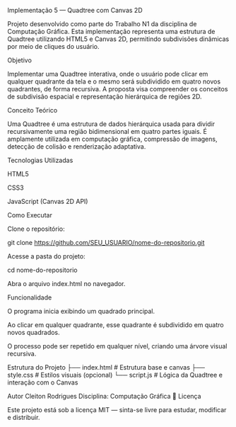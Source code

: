  Implementação 5 — Quadtree com Canvas 2D

Projeto desenvolvido como parte do Trabalho N1 da disciplina de Computação Gráfica.
Esta implementação representa uma estrutura de Quadtree utilizando HTML5 e Canvas 2D, permitindo subdivisões dinâmicas por meio de cliques do usuário.

 Objetivo

Implementar uma Quadtree interativa, onde o usuário pode clicar em qualquer quadrante da tela e o mesmo será subdividido em quatro novos quadrantes, de forma recursiva.
A proposta visa compreender os conceitos de subdivisão espacial e representação hierárquica de regiões 2D.

 Conceito Teórico

Uma Quadtree é uma estrutura de dados hierárquica usada para dividir recursivamente uma região bidimensional em quatro partes iguais.
É amplamente utilizada em computação gráfica, compressão de imagens, detecção de colisão e renderização adaptativa.

 Tecnologias Utilizadas

HTML5

CSS3

JavaScript (Canvas 2D API)

 Como Executar

Clone o repositório:

git clone https://github.com/SEU_USUARIO/nome-do-repositorio.git


Acesse a pasta do projeto:

cd nome-do-repositorio


Abra o arquivo index.html no navegador.

Funcionalidade

O programa inicia exibindo um quadrado principal.

Ao clicar em qualquer quadrante, esse quadrante é subdividido em quatro novos quadrados.

O processo pode ser repetido em qualquer nível, criando uma árvore visual recursiva.

 Estrutura do Projeto
├── index.html        # Estrutura base e canvas
├── style.css         # Estilos visuais (opcional)
└── script.js         # Lógica da Quadtree e interação com o Canvas

 Autor
Cleiton Rodrigues
Disciplina: Computação Gráfica
📜 Licença

Este projeto está sob a licença MIT — sinta-se livre para estudar, modificar e distribuir.
